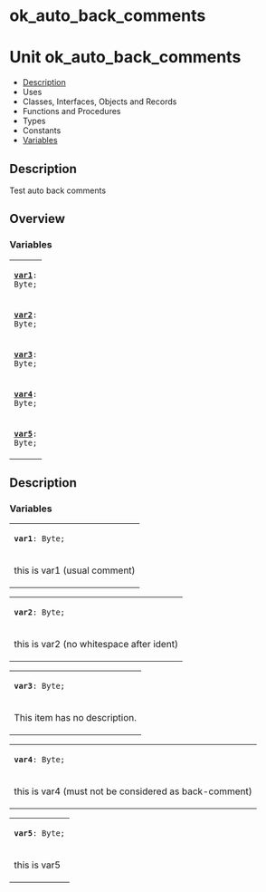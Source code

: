 # ok\_auto\_back\_comments


# Unit ok\_auto\_back\_comments

- [Description](#PasDoc-Description)
- Uses
- Classes, Interfaces, Objects and Records
- Functions and Procedures
- Types
- Constants
- [Variables](#PasDoc-Variables)

<span id="PasDoc-Description"/>

## Description
Test auto back comments<span id="PasDoc-Uses"/>

## Overview

### Variables
<span id="PasDoc-Variables"/>


<table>
<tr>

<td>

<code><strong><a href="ok_auto_back_comments.md#var1">var1</a></strong>: Byte;</code>
</td>
</tr>
<tr>

<td>

<code><strong><a href="ok_auto_back_comments.md#var2">var2</a></strong>: Byte;</code>
</td>
</tr>
<tr>

<td>

<code><strong><a href="ok_auto_back_comments.md#var3">var3</a></strong>: Byte;</code>
</td>
</tr>
<tr>

<td>

<code><strong><a href="ok_auto_back_comments.md#var4">var4</a></strong>: Byte;</code>
</td>
</tr>
<tr>

<td>

<code><strong><a href="ok_auto_back_comments.md#var5">var5</a></strong>: Byte;</code>
</td>
</tr>
</table>

## Description

### Variables

<table>
<tr>

<td>

<span id="var1"/><code><strong>var1</strong>: Byte;</code>
</td>
</tr>
<tr><td colspan="1">

this is var1 (usual comment)

</td></tr>
</table>

<table>
<tr>

<td>

<span id="var2"/><code><strong>var2</strong>: Byte;</code>
</td>
</tr>
<tr><td colspan="1">

this is var2 (no whitespace after ident)

</td></tr>
</table>

<table>
<tr>

<td>

<span id="var3"/><code><strong>var3</strong>: Byte;</code>
</td>
</tr>
<tr><td colspan="1">

This item has no description.



</td></tr>
</table>

<table>
<tr>

<td>

<span id="var4"/><code><strong>var4</strong>: Byte;</code>
</td>
</tr>
<tr><td colspan="1">

this is var4 (must not be considered as back-comment)

</td></tr>
</table>

<table>
<tr>

<td>

<span id="var5"/><code><strong>var5</strong>: Byte;</code>
</td>
</tr>
<tr><td colspan="1">

this is var5

</td></tr>
</table>
